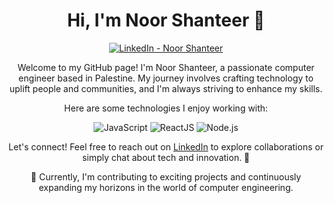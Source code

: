 <!DOCTYPE html>
<html lang="en">

<body>

<h1 align="center">Hi, I'm Noor Shanteer 👋</h1>

<div align="center">
    <a href="https://www.linkedin.com/in/noorshanteer">
        <img src="https://img.shields.io/badge/linkedin-%230177B5?style=flat&logo=linkedin&logoColor=white" alt="LinkedIn - Noor Shanteer"/>
    </a>
</div>

<p align="center">Welcome to my GitHub page! I'm Noor Shanteer, a passionate computer engineer based in Palestine. My journey involves crafting technology to uplift people and communities, and I'm always striving to enhance my skills.</p>

<p align="center">Here are some technologies I enjoy working with:</p>

<div align="center">
    <img src="https://img.shields.io/badge/javascript-%23323330?style=flat&logo=javascript&logoColor=%23F7DF1E" alt="JavaScript"/>
    <img src="https://img.shields.io/badge/react-%2320232a?style=flat&logo=react&logoColor=%2361DAFB" alt="ReactJS"/>
    <img src="https://img.shields.io/badge/node.js-%2343853D?style=flat&logo=node.js&logoColor=%23F7DF1E" alt="Node.js"/>
</div>

<p align="center">Let's connect! Feel free to reach out on <a href="https://www.linkedin.com/in/noorshanteer">LinkedIn</a> to explore collaborations or simply chat about tech and innovation. 🚀</p>

<p align="center">🔭 Currently, I'm contributing to exciting projects and continuously expanding my horizons in the world of computer engineering.</p>

</body>
</html>

